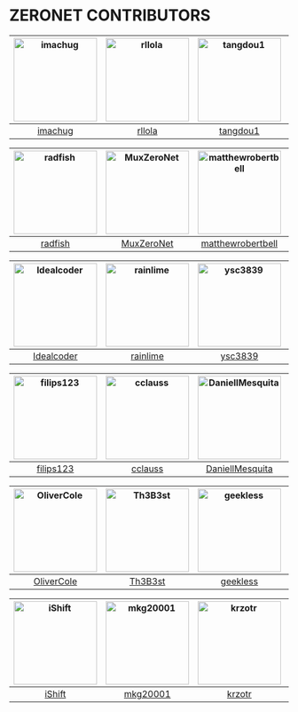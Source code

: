 # ZERONET CONTRIBUTORS

| <img src="https://avatars1.githubusercontent.com/u/16370781?v=4" alt="imachug" width="150px" height="150px"/> |<img src="https://avatars3.githubusercontent.com/u/1772945?v=4" alt="rllola" width="150px" height="150px"/> |<img src="https://avatars2.githubusercontent.com/u/35254744?v=4" alt="tangdou1" width="150px" height="150px"/> |<img src="https://avatars0.githubusercontent.com/u/13149763?v=4" alt="TheNain38" width="150px" height="150px"/> |<img src="https://avatars3.githubusercontent.com/u/18724949?v=4" alt="jerry-wolf" width="150px" height="150px"/> |
| :----: |:----: |:----: |:----: |:----: |
| [imachug](https://github.com/imachug) |[rllola](https://github.com/rllola) |[tangdou1](https://github.com/tangdou1) |[TheNain38](https://github.com/TheNain38) |[jerry-wolf](https://github.com/jerry-wolf) |

| <img src="https://avatars1.githubusercontent.com/u/17036903?v=4" alt="radfish" width="150px" height="150px"/> |<img src="https://avatars0.githubusercontent.com/u/24784041?v=4" alt="MuxZeroNet" width="150px" height="150px"/> |<img src="https://avatars2.githubusercontent.com/u/241705?v=4" alt="matthewrobertbell" width="150px" height="150px"/> |<img src="https://avatars1.githubusercontent.com/u/12672853?v=4" alt="grez911" width="150px" height="150px"/> |<img src="https://avatars1.githubusercontent.com/u/2191211?v=4" alt="sirMackk" width="150px" height="150px"/> |
| :----: |:----: |:----: |:----: |:----: |
| [radfish](https://github.com/radfish) |[MuxZeroNet](https://github.com/MuxZeroNet) |[matthewrobertbell](https://github.com/matthewrobertbell) |[grez911](https://github.com/grez911) |[sirMackk](https://github.com/sirMackk) |

| <img src="https://avatars3.githubusercontent.com/u/3229532?v=4" alt="Idealcoder" width="150px" height="150px"/> |<img src="https://avatars3.githubusercontent.com/u/22708180?v=4" alt="rainlime" width="150px" height="150px"/> |<img src="https://avatars2.githubusercontent.com/u/12028138?v=4" alt="ysc3839" width="150px" height="150px"/> |<img src="https://avatars3.githubusercontent.com/u/91731?v=4" alt="barrabinfc" width="150px" height="150px"/> |<img src="https://avatars3.githubusercontent.com/u/29332484?v=4" alt="0polar" width="150px" height="150px"/> |
| :----: |:----: |:----: |:----: |:----: |
| [Idealcoder](https://github.com/Idealcoder) |[rainlime](https://github.com/rainlime) |[ysc3839](https://github.com/ysc3839) |[barrabinfc](https://github.com/barrabinfc) |[0polar](https://github.com/0polar) |

| <img src="https://avatars2.githubusercontent.com/u/16626308?v=4" alt="filips123" width="150px" height="150px"/> |<img src="https://avatars3.githubusercontent.com/u/3709715?v=4" alt="cclauss" width="150px" height="150px"/> |<img src="https://avatars2.githubusercontent.com/u/6765277?v=4" alt="DaniellMesquita" width="150px" height="150px"/> |<img src="https://avatars1.githubusercontent.com/u/1342360?v=4" alt="anoadragon453" width="150px" height="150px"/> |<img src="https://avatars0.githubusercontent.com/u/2348451?v=4" alt="n3r0-ch" width="150px" height="150px"/> |
| :----: |:----: |:----: |:----: |:----: |
| [filips123](https://github.com/filips123) |[cclauss](https://github.com/cclauss) |[DaniellMesquita](https://github.com/DaniellMesquita) |[anoadragon453](https://github.com/anoadragon453) |[n3r0-ch](https://github.com/n3r0-ch) |

| <img src="https://avatars2.githubusercontent.com/u/6171713?v=4" alt="OliverCole" width="150px" height="150px"/> |<img src="https://avatars1.githubusercontent.com/u/25662091?v=4" alt="Th3B3st" width="150px" height="150px"/> |<img src="https://avatars1.githubusercontent.com/u/1287690?v=4" alt="geekless" width="150px" height="150px"/> |<img src="https://avatars2.githubusercontent.com/u/15062548?v=4" alt="cxgreat2014" width="150px" height="150px"/> |<img src="https://avatars0.githubusercontent.com/u/12120467?v=4" alt="erqan" width="150px" height="150px"/> |
| :----: |:----: |:----: |:----: |:----: |
| [OliverCole](https://github.com/OliverCole) |[Th3B3st](https://github.com/Th3B3st) |[geekless](https://github.com/geekless) |[cxgreat2014](https://github.com/cxgreat2014) |[erqan](https://github.com/erqan) |

| <img src="https://avatars0.githubusercontent.com/u/426427?v=4" alt="iShift" width="150px" height="150px"/> |<img src="https://avatars2.githubusercontent.com/u/7735145?v=4" alt="mkg20001" width="150px" height="150px"/> |<img src="https://avatars0.githubusercontent.com/u/655681?v=4" alt="krzotr" width="150px" height="150px"/> |<img src="https://avatars0.githubusercontent.com/u/4098042?v=4" alt="krixano" width="150px" height="150px"/> |<img src="https://avatars1.githubusercontent.com/u/57236964?v=4" alt="antifa" width="150px" height="150px"/> |
| :----: |:----: |:----: |:----: |:----: |
| [iShift](https://github.com/iShift) |[mkg20001](https://github.com/mkg20001) |[krzotr](https://github.com/krzotr) |[krixano](https://github.com/krixano) |[antifa](https://github.com/antifa) |
